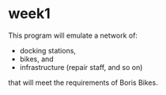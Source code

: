 # week1

This program will emulate a network of:
 - docking stations, 
 - bikes, and 
 - infrastructure (repair staff, and so on) 
 
 that will meet the requirements of Boris Bikes.
